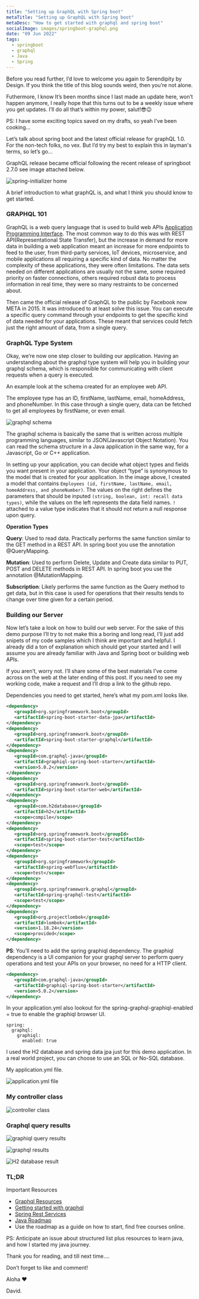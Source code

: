 ```yaml
---
title: "Setting up GraphQL with Spring boot"
metaTitle: "Setting up GraphQL with Spring boot"
metaDesc: "How to get started with graphql and spring boot"
socialImage: images/springboot-graphql.png
date: "09 Jun 2022"
tags:
  - springboot
  - graphql
  - Java
  - Spring
---
```



Before you read further, I’d love to welcome you again to Serendipity by Design. If you think the title of this blog sounds weird, then you’re not alone.

Futhermore, I know It’s been months since I last made an update here, won’t happen anymore, I really hope that this turns out to be a weekly issue where you get updates.
I’ll do all that’s within my power, salut!😎😉

PS: I have some exciting topics saved on my drafts, so yeah I’ve been cooking…


Let’s talk about spring boot and the latest official release for graphQL 1.0. For the non-tech folks, no vex. But I’d try my best to explain this in layman's terms, so let’s go…

GraphQL release became official following the recent release of springboot 2.7.0 see image attached below.

![spring-initializer home](/images/posts/09June202/spring-init.png "spring initializer")


A brief introduction to what graphQL is, and what I think you should know to get started.


### GRAPHQL 101


GraphQL is a web query language that is used to build web APIs [Application Programming Interface](https://www.altexsoft.com/blog/engineering/what-is-api-definition-types-specifications-documentation/). 
The most common way to do this was with REST API(Representational State Transfer), but the increase in demand for more data in building a web application meant an increase for more endpoints to feed to the user, from third-party services, IoT devices, microservice, and mobile applications all requiring a specific kind of data. No matter the complexity of these applications, they were often limitations. The data sets needed on different applications are usually not the same, some required priority on faster connections, others required robust data to process information in real time, they were so many restraints to be concerned about.

Then came the official release of GraphQL to the public by Facebook now META in 2015. It was introduced to at least solve this issue. You can execute a specific query command through your endpoints to get the specific kind of data needed for your applications. These meant that services could fetch just the right amount of data, from a single query.


### GraphQL Type System

Okay, we’re now one step closer to building our application. Having an understanding about the graphql type system will help you in building your graphql schema, which is responsible for communicating with client requests when a query is executed.

An example look at the schema created for an employee web API.

The employee type has an ID, firstName, lastName, email, homeAddress, and phoneNumber. In this case through a single query, data can be fetched to get all employees by firstName, or even email.

![graphql schema](https://substackcdn.com/image/fetch/w_1456,c_limit,f_webp,q_auto:good,fl_progressive:steep/https%3A%2F%2Fbucketeer-e05bbc84-baa3-437e-9518-adb32be77984.s3.amazonaws.com%2Fpublic%2Fimages%2Fcb5ca493-8189-49ed-8ed4-520081d41d69_1049x900.png "graphql schema")

The graphql schema is basically the same that is written across multiple programming languages, similar to JSON(Javascript Object Notation). You can read the schema structure in a Java application in the same way, for a Javascript, Go or C++ application.

In setting up your application, you can decide what object types and fields you want present in your application. Your object “type“ is synonymous to the model that is created for your application. In the image above, I created a model that contains `Employees (id, firstName, lastName, email, homeAddress, and phoneNumber)`. The values on the right defines the parameters that should be inputed `(string, boolean, int: recall data types)`, while the values on the left represents the data field names. `!` attached to a value type indicates that it should not return a null response upon query.


**Operation Types**

**Query**: Used to read data. Practically performs the same function similar to the GET method in a REST API. In spring boot you use the annotation @QueryMapping.

**Mutation**: Used to perform Delete, Update and Create data similar to PUT, POST and DELETE methods in REST API. In spring boot you use the annotation @MutationMapping.

**Subscription**: Likely performs the same function as the Query method to get data, but in this case is used for operations that their results tends to change over time given for a certain period.

### Building our Server

Now let’s take a look on how to build our web server. For the sake of this demo purpose I’ll try to not make this a boring and long read, I’ll just add snipets of my code samples which I think are important and helpful. I already did a ton of explanation which should get your started and I will assume you are already familiar with Java and Spring boot or building web APIs.

If you aren’t, worry not. I’ll share some of the best materials I’ve come across on the web at the later ending of this post. If you need to see my working code, make a request and I’ll drop a link to the github repo.

Dependencies you need to get started, here’s what my pom.xml looks like.


```xml
<dependency>
   <groupId>org.springframework.boot</groupId>
   <artifactId>spring-boot-starter-data-jpa</artifactId>
</dependency>
<dependency>
   <groupId>org.springframework.boot</groupId>
   <artifactId>spring-boot-starter-graphql</artifactId>
</dependency>
<dependency>
   <groupId>com.graphql-java</groupId>
   <artifactId>graphiql-spring-boot-starter</artifactId>
   <version>5.0.2</version>
</dependency>
<dependency>
   <groupId>org.springframework.boot</groupId>
   <artifactId>spring-boot-starter-web</artifactId>
</dependency>
<dependency>
   <groupId>com.h2database</groupId>
   <artifactId>h2</artifactId>
   <scope>compile</scope>
</dependency>
<dependency>
   <groupId>org.springframework.boot</groupId>
   <artifactId>spring-boot-starter-test</artifactId>
   <scope>test</scope>
</dependency>
<dependency>
   <groupId>org.springframework</groupId>
   <artifactId>spring-webflux</artifactId>
   <scope>test</scope>
</dependency>
<dependency>
   <groupId>org.springframework.graphql</groupId>
   <artifactId>spring-graphql-test</artifactId>
   <scope>test</scope>
</dependency>
<dependency>
   <groupId>org.projectlombok</groupId>
   <artifactId>lombok</artifactId>
   <version>1.18.24</version>
   <scope>provided</scope>
</dependency>
```


**PS**: 
You’ll need to add the spring graphiql dependency. The graphiql dependency is a UI companion for your graphql server to perform query operations and test your APIs on your browser, no need for a HTTP client.

```xml
<dependency>
   <groupId>com.graphql-java</groupId>
   <artifactId>graphiql-spring-boot-starter</artifactId>
   <version>5.0.2</version>
</dependency>
```

In your application.yml also lookout for the spring-graphql-graphiql-enabled = true to enable the graphiql browser UI.

```
spring:
  graphql:
    graphiql:
      enabled: true
```

I used the H2 database and spring data jpa just for this demo application. In a real world project, you can choose to use an SQL or No-SQL database.

My application.yml file.

![application.yml file](https://substackcdn.com/image/fetch/w_1456,c_limit,f_webp,q_auto:good,fl_progressive:steep/https%3A%2F%2Fbucketeer-e05bbc84-baa3-437e-9518-adb32be77984.s3.amazonaws.com%2Fpublic%2Fimages%2F5284781b-d60a-485f-a619-f188c5c22443_1049x900.png "application.yml file")


### My controller class

![controller class](https://substackcdn.com/image/fetch/w_1456,c_limit,f_webp,q_auto:good,fl_progressive:steep/https%3A%2F%2Fbucketeer-e05bbc84-baa3-437e-9518-adb32be77984.s3.amazonaws.com%2Fpublic%2Fimages%2Fc43652ae-aabb-44c4-b675-9f07f82753f7_1050x900.png "my controller class")


### Graphql query results

![graphiql query results](https://substackcdn.com/image/fetch/w_1456,c_limit,f_webp,q_auto:good,fl_progressive:steep/https%3A%2F%2Fbucketeer-e05bbc84-baa3-437e-9518-adb32be77984.s3.amazonaws.com%2Fpublic%2Fimages%2Fdbfafbba-b1b2-47d3-a512-8f519dd8f195_1600x900.png "graphiql query results to get all employees from the database")

![graphql results](https://substackcdn.com/image/fetch/w_1456,c_limit,f_webp,q_auto:good,fl_progressive:steep/https%3A%2F%2Fbucketeer-e05bbc84-baa3-437e-9518-adb32be77984.s3.amazonaws.com%2Fpublic%2Fimages%2F6dad093e-4746-4dde-860b-a84c475c81dc_1600x900.png "query results to et employee by ID")

![H2 database result](https://substackcdn.com/image/fetch/w_1456,c_limit,f_webp,q_auto:good,fl_progressive:steep/https%3A%2F%2Fbucketeer-e05bbc84-baa3-437e-9518-adb32be77984.s3.amazonaws.com%2Fpublic%2Fimages%2F07478f1a-210c-4570-91ae-730f92d712c9_1600x900.png "H2 database results")


### TL;DR

Important Resources

- [Graphql Resources](https://graphql.org/code/)
- [Getting started with graphql](https://www.baeldung.com/spring-graphql)
- [Spring Rest Services](https://spring.io/guides/tutorials/rest/)
- [Java Roadmap](https://roadmap.sh/java)
- Use the roadmap as a guide on how to start, find free courses online.


PS: Anticipate an issue about structured list plus resources to learn java, and how I started my java journey.

Thank you for reading, and till next time….

Don’t forget to like and comment!

Aloha ❤

David.